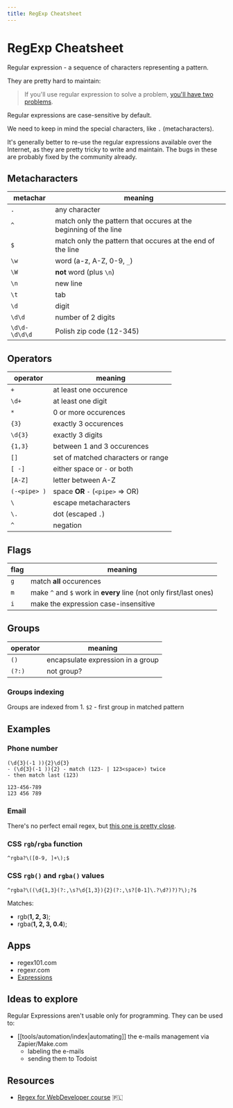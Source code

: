 ```yaml
---
title: RegExp Cheatsheet
---
```


# RegExp Cheatsheet

Regular expression - a sequence of characters representing a pattern.

They are pretty hard to maintain:

> If you'll use regular expression to solve a problem, [you'll have two problems](https://blog.codinghorror.com/regular-expressions-now-you-have-two-problems/).

Regular expressions are case-sensitive by default.

We need to keep in mind the special characters, like `.` (metacharacters).

It's generally better to re-use the regular expressions available over the Internet, as they are pretty tricky to write and maintain. The bugs in these are probably fixed by the community already.

## Metacharacters

| metachar      | meaning                                                          |
| ------------- | ---------------------------------------------------------------- |
| `.`           | any character                                                    |
| `^`           | match only the pattern that occures at the beginning of the line |
| `$`           | match only the pattern that occures at the end of the line       |
| `\w`          | word (a-z, A-Z, 0-9, `_`)                                        |
| `\W`          | **not** word (plus `\n`)                                         |
| `\n`          | new line                                                         |
| `\t`          | tab                                                              |
| `\d`          | digit                                                            |
| `\d\d`        | number of 2 digits                                               |
| `\d\d-\d\d\d` | Polish zip code (12-345)                                         |

## Operators

| operator     | meaning                            |
| ------------ | ---------------------------------- |
| `+`          | at least one occurence             |
| `\d+`        | at least one digit                 |
| `*`          | 0 or more occurences               |
| `{3}`        | exactly 3 occurences               |
| `\d{3}`      | exactly 3 digits                   |
| `{1,3}`      | between 1 and 3 occurences         |
| `[]`         | set of matched characters or range |
| `[ -]`       | either space or `-` or both        |
| `[A-Z]`      | letter between A-Z                 |
| `(-<pipe> )` | space **OR** `-` (`<pipe>` => OR)  |
| `\`          | escape metacharacters              |
| `\.`         | dot (escaped `.`)                  |
| `^`          | negation                           |

## Flags

| flag | meaning                                                            |
| ---- | ------------------------------------------------------------------ |
| `g`  | match **all** occurences                                           |
| `m`  | make `^` and `$` work in **every** line (not only first/last ones) |
| `i`  | make the expression case-insensitive                               |

## Groups

| operator | meaning                           |
| -------- | --------------------------------- |
| `()`     | encapsulate expression in a group |
| `(?:)`   | not group?                        |

### Groups indexing

Groups are indexed from 1.
`$2` - first group in matched pattern

## Examples

### Phone number

```
(\d{3}(-1 )){2}\d{3}
- (\d{3}(-1 )){2} - match (123- | 123<space>) twice
- then match last (123)

123-456-789
123 456 789
```

### Email

There's no perfect email regex, but [this one is pretty close](https://emailregex.com).

### CSS `rgb`/`rgba` function

```
^rgba?\([0-9, ]+\);$
```

### CSS `rgb()` and `rgba()` values

```regexp
^rgba?\((\d{1,3}(?:,\s?\d{1,3}){2}(?:,\s?[0-1]\.?\d?)?)?\);?$
```

Matches:

- rgb(**1, 2, 3**);
- rgba(**1, 2, 3, 0.4**);

## Apps

- regex101.com
- regexr.com
- [Expressions](https://www.apptorium.com/expressions)

## Ideas to explore

Regular Expressions aren't usable only for programming. They can be used to:

- [[tools/automation/index|automating]] the e-mails management via Zapier/Make.com
  - labeling the e-mails
  - sending them to Todoist

## Resources

- [Regex for WebDeveloper course](https://eduweb.pl/programowanie-i-www/javascript/regex-dla-webdevelopera) 🇵🇱
